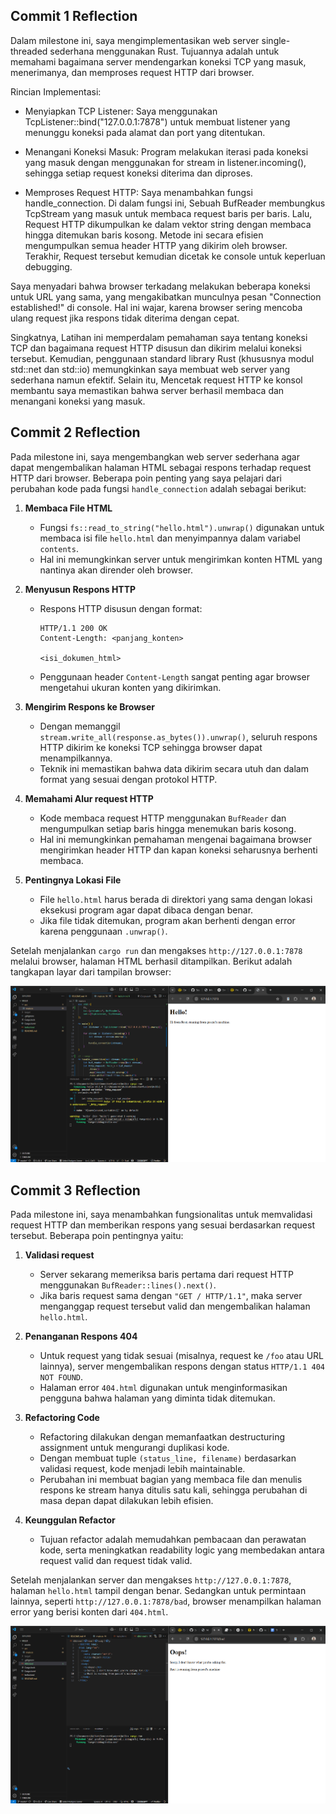 ## Commit 1 Reflection

Dalam milestone ini, saya mengimplementasikan web server single-threaded sederhana menggunakan Rust. Tujuannya adalah untuk memahami bagaimana server mendengarkan koneksi TCP yang masuk, menerimanya, dan memproses request HTTP dari browser.

Rincian Implementasi: 
- Menyiapkan TCP Listener:
Saya menggunakan TcpListener::bind("127.0.0.1:7878") untuk membuat listener yang menunggu koneksi pada alamat dan port yang ditentukan.

- Menangani Koneksi Masuk:
Program melakukan iterasi pada koneksi yang masuk dengan menggunakan for stream in listener.incoming(), sehingga setiap request koneksi diterima dan diproses.

- Memproses Request HTTP:
Saya menambahkan fungsi handle_connection. Di dalam fungsi ini, Sebuah BufReader membungkus TcpStream yang masuk untuk membaca request baris per baris. Lalu, Request HTTP dikumpulkan ke dalam vektor string dengan membaca hingga ditemukan baris kosong. Metode ini secara efisien mengumpulkan semua header HTTP yang dikirim oleh browser. Terakhir, Request tersebut kemudian dicetak ke console untuk keperluan debugging.


Saya menyadari bahwa browser terkadang melakukan beberapa koneksi untuk URL yang sama, yang mengakibatkan munculnya  pesan "Connection established!" di console. Hal ini wajar, karena browser sering mencoba ulang request jika respons tidak diterima dengan cepat.

Singkatnya, Latihan ini memperdalam pemahaman saya tentang koneksi TCP dan bagaimana request HTTP disusun dan dikirim melalui koneksi tersebut. Kemudian, penggunaan standard library Rust (khususnya modul std::net dan std::io) memungkinkan saya membuat web server yang sederhana namun efektif. Selain itu, Mencetak request HTTP ke konsol membantu saya memastikan bahwa server berhasil membaca dan menangani koneksi yang masuk.

## Commit 2 Reflection

Pada milestone ini, saya mengembangkan web server sederhana agar dapat mengembalikan halaman HTML sebagai respons terhadap request HTTP dari browser. Beberapa poin penting yang saya pelajari dari perubahan kode pada fungsi `handle_connection` adalah sebagai berikut:

1. **Membaca File HTML**  
   - Fungsi `fs::read_to_string("hello.html").unwrap()` digunakan untuk membaca isi file `hello.html` dan menyimpannya dalam variabel `contents`.  
   - Hal ini memungkinkan server untuk mengirimkan konten HTML yang nantinya akan dirender oleh browser.

2. **Menyusun Respons HTTP**  
   - Respons HTTP disusun dengan format:
     ```
     HTTP/1.1 200 OK
     Content-Length: <panjang_konten>
     
     <isi_dokumen_html>
     ```
   - Penggunaan header `Content-Length` sangat penting agar browser mengetahui ukuran konten yang dikirimkan.

3. **Mengirim Respons ke Browser**  
   - Dengan memanggil `stream.write_all(response.as_bytes()).unwrap()`, seluruh respons HTTP dikirim ke koneksi TCP sehingga browser dapat menampilkannya.
   - Teknik ini memastikan bahwa data dikirim secara utuh dan dalam format yang sesuai dengan protokol HTTP.

4. **Memahami Alur request HTTP**  
   - Kode membaca request HTTP menggunakan `BufReader` dan mengumpulkan setiap baris hingga menemukan baris kosong.  
   - Hal ini memungkinkan pemahaman mengenai bagaimana browser mengirimkan header HTTP dan kapan koneksi seharusnya berhenti membaca.

5. **Pentingnya Lokasi File**  
   - File `hello.html` harus berada di direktori yang sama dengan lokasi eksekusi program agar dapat dibaca dengan benar.  
   - Jika file tidak ditemukan, program akan berhenti dengan error karena penggunaan `.unwrap()`.


Setelah menjalankan `cargo run` dan mengakses `http://127.0.0.1:7878` melalui browser, halaman HTML berhasil ditampilkan. Berikut adalah tangkapan layar dari tampilan browser:

![Commit 2 screen capture](/assets/images/commit2.png)

## Commit 3 Reflection

Pada milestone ini, saya menambahkan fungsionalitas untuk memvalidasi request HTTP dan memberikan respons yang sesuai berdasarkan request tersebut. Beberapa poin pentingnya yaitu:

1. **Validasi request**  
   - Server sekarang memeriksa baris pertama dari request HTTP menggunakan `BufReader::lines().next()`.  
   - Jika baris request sama dengan `"GET / HTTP/1.1"`, maka server menganggap request tersebut valid dan mengembalikan halaman `hello.html`.

2. **Penanganan Respons 404**  
   - Untuk request yang tidak sesuai (misalnya, request ke `/foo` atau URL lainnya), server mengembalikan respons dengan status `HTTP/1.1 404 NOT FOUND`.  
   - Halaman error `404.html` digunakan untuk menginformasikan pengguna bahwa halaman yang diminta tidak ditemukan.

3. **Refactoring Code**  
   - Refactoring dilakukan dengan memanfaatkan destructuring assignment untuk mengurangi duplikasi kode.  
   - Dengan membuat tuple `(status_line, filename)` berdasarkan validasi request, kode menjadi lebih maintainable.  
   - Perubahan ini membuat bagian yang membaca file dan menulis respons ke stream hanya ditulis satu kali, sehingga perubahan di masa depan dapat dilakukan lebih efisien.

4. **Keunggulan Refactor**  
   - Tujuan refactor adalah memudahkan pembacaan dan perawatan kode, serta meningkatkan readability logic yang membedakan antara request valid dan request tidak valid.  

Setelah menjalankan server dan mengakses `http://127.0.0.1:7878`, halaman `hello.html` tampil dengan benar. Sedangkan untuk permintaan lainnya, seperti `http://127.0.0.1:7878/bad`, browser menampilkan halaman error yang berisi konten dari `404.html`.

![Commit 3 screen capture](/assets/images/commit3.png)